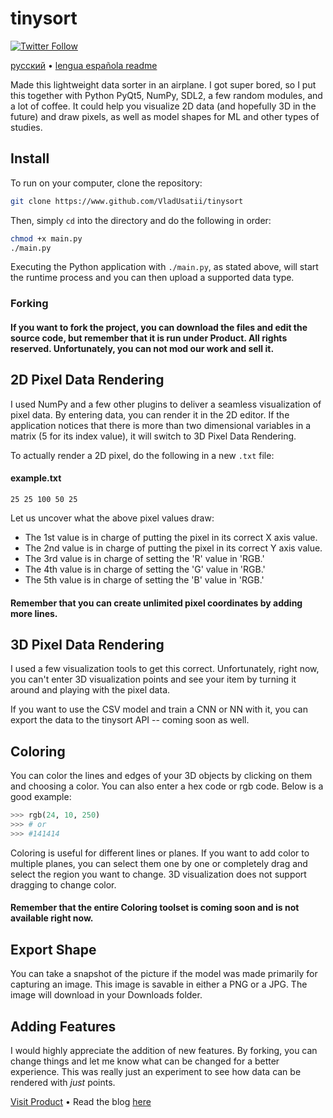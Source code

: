 # tinysort

[![Twitter Follow](https://img.shields.io/twitter/follow/vladusatii.svg?style=social)](https://twitter.com/vladusatii)

[русский](https://github.com/VladUsatii/tinysort/master/README.ru.md) • [lengua española readme](https://github.com/VladUsatii/tinysort/master/README.es.md)

Made this lightweight data sorter in an airplane. I got super bored, so I put this together with Python PyQt5, NumPy, SDL2, a few random modules, and a lot of coffee. It could help you visualize 2D data (and hopefully 3D in the future) and draw pixels, as well as model shapes for ML and other types of studies.

## Install

To run on your computer, clone the repository:

```bash
git clone https://www.github.com/VladUsatii/tinysort
```

Then, simply `cd` into the directory and do the following in order:

```bash
chmod +x main.py
./main.py
```

Executing the Python application with `./main.py`, as stated above, will start the runtime process and you can then upload a supported data type.

### Forking

#### If you want to fork the project, you can download the files and edit the source code, but remember that it is run under Product. All rights reserved. Unfortunately, you can not mod our work and sell it.

## 2D Pixel Data Rendering

I used NumPy and a few other plugins to deliver a seamless visualization of pixel data. By entering data, you can render it in the 2D editor. If the application notices that there is more than two dimensional variables in a matrix (5 for its index value), it will switch to 3D Pixel Data Rendering.

To actually render a 2D pixel, do the following in a new `.txt` file:

#### example.txt
```
25 25 100 50 25
```
Let us uncover what the above pixel values draw:

* The 1st value is in charge of putting the pixel in its correct X axis value.
* The 2nd value is in charge of putting the pixel in its correct Y axis value.
* The 3rd value is in charge of setting the 'R' value in 'RGB.'
* The 4th value is in charge of setting the 'G' value in 'RGB.'
* The 5th value is in charge of setting the 'B' value in 'RGB.'

#### Remember that you can create unlimited pixel coordinates by adding more lines.

## 3D Pixel Data Rendering

I used a few visualization tools to get this correct. Unfortunately, right now, you can't enter 3D visualization points and see your item by turning it around and playing with the pixel data.

If you want to use the CSV model and train a CNN or NN with it, you can export the data to the tinysort API -- coming soon as well.

## Coloring

You can color the lines and edges of your 3D objects by clicking on them and choosing a color. You can also enter a hex code or rgb code. Below is a good example:

```python
>>> rgb(24, 10, 250)
>>> # or
>>> #141414
```

Coloring is useful for different lines or planes. If you want to add color to multiple planes, you can select them one by one or completely drag and select the region you want to change. 3D visualization does not support dragging to change color.

#### Remember that the entire Coloring toolset is coming soon and is not available right now.

## Export Shape

You can take a snapshot of the picture if the model was made primarily for capturing an image. This image is savable in either a PNG or a JPG. The image will download in your Downloads folder.

## Adding Features

I would highly appreciate the addition of new features. By forking, you can change things and let me know what can be changed for a better experience. This was really just an experiment to see how data can be rendered with _just_ points.

[Visit Product](https://www.readproduct.com/) • Read the blog [here](https://www.readproduct.com/blog/)
